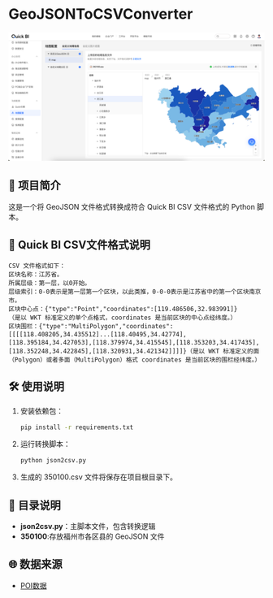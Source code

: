 # GeoJSONToCSVConverter

![alt text](image.png)

## 📖 项目简介

这是一个将 GeoJSON 文件格式转换成符合 Quick BI CSV 文件格式的 Python 脚本。

## 📄 Quick BI CSV文件格式说明

```
CSV 文件格式如下：
区块名称：江苏省。
所属层级：第一层，以0开始。
层级索引：0-0表示是第一层第一个区块，以此类推，0-0-0表示是江苏省中的第一个区块南京市。
区块中心点：{"type":"Point","coordinates":[119.486506,32.983991]}
（是以 WKT 标准定义的单个点格式，coordinates 是当前区块的中心点经纬度。）
区块围栏：{"type":"MultiPolygon","coordinates":[[[[118.408205,34.435512]...[118.40495,34.42774],[118.395184,34.427053],[118.379974,34.415545],[118.353203,34.417435],[118.352248,34.422845],[118.320931,34.421342]]]]}（是以 WKT 标准定义的面（Polygon）或者多面（MultiPolygon）格式 coordinates 是当前区块的围栏经纬度。）
```

## 🛠 使用说明

1. 安装依赖包：

    ```sh
    pip install -r requirements.txt
    ```

2. 运行转换脚本：

    ```sh
    python json2csv.py
    ```

3. 生成的 350100.csv 文件将保存在项目根目录下。

## 📂 目录说明

- **json2csv.py**：主脚本文件，包含转换逻辑
- **350100**:存放福州市各区县的 GeoJSON 文件

## 🌐 数据来源

- [POI数据](https://www.poi86.com/)
